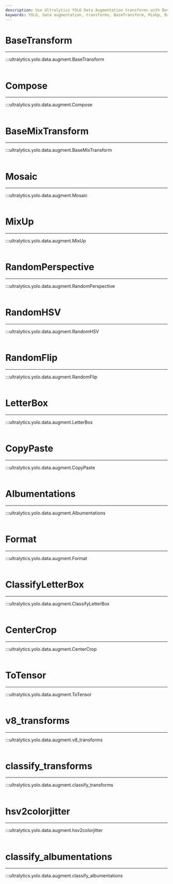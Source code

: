 ```yaml
---
description: Use Ultralytics YOLO Data Augmentation transforms with Base, MixUp, and Albumentations for object detection and classification.
keywords: YOLO, data augmentation, transforms, BaseTransform, MixUp, RandomHSV, Albumentations, ToTensor, classify_transforms, classify_albumentations
---
```


# BaseTransform
---
:::ultralytics.yolo.data.augment.BaseTransform
<br><br>

# Compose
---
:::ultralytics.yolo.data.augment.Compose
<br><br>

# BaseMixTransform
---
:::ultralytics.yolo.data.augment.BaseMixTransform
<br><br>

# Mosaic
---
:::ultralytics.yolo.data.augment.Mosaic
<br><br>

# MixUp
---
:::ultralytics.yolo.data.augment.MixUp
<br><br>

# RandomPerspective
---
:::ultralytics.yolo.data.augment.RandomPerspective
<br><br>

# RandomHSV
---
:::ultralytics.yolo.data.augment.RandomHSV
<br><br>

# RandomFlip
---
:::ultralytics.yolo.data.augment.RandomFlip
<br><br>

# LetterBox
---
:::ultralytics.yolo.data.augment.LetterBox
<br><br>

# CopyPaste
---
:::ultralytics.yolo.data.augment.CopyPaste
<br><br>

# Albumentations
---
:::ultralytics.yolo.data.augment.Albumentations
<br><br>

# Format
---
:::ultralytics.yolo.data.augment.Format
<br><br>

# ClassifyLetterBox
---
:::ultralytics.yolo.data.augment.ClassifyLetterBox
<br><br>

# CenterCrop
---
:::ultralytics.yolo.data.augment.CenterCrop
<br><br>

# ToTensor
---
:::ultralytics.yolo.data.augment.ToTensor
<br><br>

# v8_transforms
---
:::ultralytics.yolo.data.augment.v8_transforms
<br><br>

# classify_transforms
---
:::ultralytics.yolo.data.augment.classify_transforms
<br><br>

# hsv2colorjitter
---
:::ultralytics.yolo.data.augment.hsv2colorjitter
<br><br>

# classify_albumentations
---
:::ultralytics.yolo.data.augment.classify_albumentations
<br><br>
